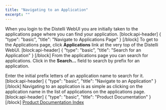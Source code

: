 ```yaml
---
title: "Navigating to an Application"
excerpt: ""
---
```

When you login to the Distelli WebUI you are initially taken to the applications page where you can find your application.
[block:api-header]
{
  "type": "basic",
  "title": "Navigate to Applications Page"
}
[/block]
To get to the Applications page, click **Applications** link at the very top of the Distelli WebUI.
[block:api-header]
{
  "type": "basic",
  "title": "Search for an Application"
}
[/block]
From the applications page you can search for applications. Click in the **Search...** field to search by prefix for an application.

Enter the initial prefix letters of an application name to search for it.
[block:api-header]
{
  "type": "basic",
  "title": "Navigate to an Application"
}
[/block]
Navigating to an application is as simple as clicking on the application name in the list of applications on the applications page.
[block:api-header]
{
  "type": "basic",
  "title": "Product Documentation"
}
[/block]
[Product Documentation Index](doc:product-documentation-index)